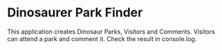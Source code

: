 # Dinosaurer Park Finder

This application creates Dinosaur Parks, Visitors and Comments. Visitors can attend a park and comment it. Check the result in console.log.
